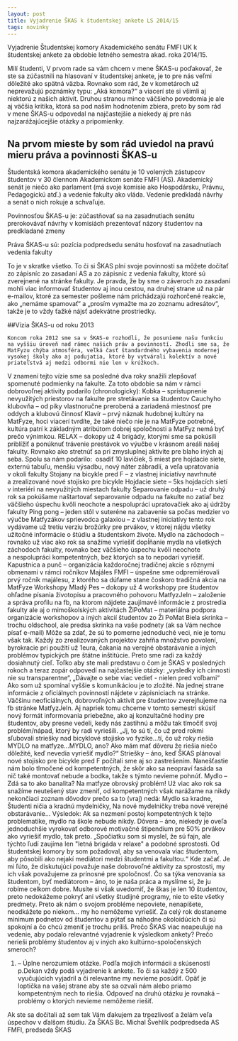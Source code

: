 ```yaml
---
layout: post
title: Vyjadrenie ŠKAS k študentskej ankete LS 2014/15
tags: novinky
---
```


Vyjadrenie Študentskej komory Akademického senátu FMFI UK k študentskej ankete za obdobie letného semestra akad. roka 2014/15.

Milí študenti,
V prvom rade sa vám chcem v mene ŠKAS-u poďakovať, že ste sa zúčastnili na hlasovaní v študentskej ankete, je to pre nás veľmi dôležité ako spätná väzba. Rovnako som rád, že v kometároch už neprevažujú poznámky typu: „Aká komora?“ a viacerí ste si všimli aj niektorú z našich aktivít. Druhou stranou mince väčšieho povedomia je ale aj väčšia kritika, ktorá sa pod naším hodnotením zbiera, preto by som rád v mene ŠKAS-u odpovedal na najčastejšie a niekedy aj pre nás najzarážajúcejšie otázky a pripomienky.

## Na prvom mieste by som rád uviedol na pravú mieru práva a povinnosti ŠKAS-u

Študentská komora akademického senátu je 10 volených zástupcov študentov v 30 člennom Akademickom senáte FMFI (AS). Akademický senát je niečo ako parlament (má svoje komisie ako Hospodársku, Právnu, Pedagogickú atď.) a vedenie fakulty ako vláda. Vedenie predkladá návrhy a senát o nich rokuje a schvaľuje. 

Povinnosťou ŠKAS-u je:
zúčastňovať sa na zasadnutiach senátu 
prerokovávať návrhy v komisiách 
prezentovať názory študentov na predkladané zmeny 

Práva ŠKAS-u sú:
pozícia podpredsedu senátu
hosťovať na zasadnutiach vedenia fakulty

To je v skratke všetko. To či si ŠKAS plní svoje povinnosti sa môžete dočítať zo zápisníc zo zasadaní AS a zo zápisníc z vedenia fakulty, ktoré sú zverejnené na stránke fakulty. Je pravda, že by sme o záveroch zo zasadaní mohli viac informovať študentov aj inou cestou, na druhej strane už na pár e-mailov, ktoré za semester pošleme nám prichádzajú rozhorčené reakcie, ako „nemáme spamovať“ a  „prosím vymažte ma zo zoznamu adresátov“, takže je to vždy ťažké nájsť adekvátne prostriedky.

##Vízia ŠKAS-u od roku 2013

	Koncom roka 2012 sme sa v ŠKAS-e rozhodli, že posunieme našu funkciu na vyššiu úroveň nad rámec našich práv a povinností. Zhodli sme sa, že MatFyzu chýba atmosféra, veľká časť štandardného vybavenia modernej vysokej školy ako aj podujatia, ktoré by vytvárali kolektív a nové priateľstvá aj medzi odbormi nie len v krúžkoch. 
V znamení tejto vízie sme sa posledné dva roky snažili zlepšovať spomenuté podmienky na fakulte. Za toto obdobie sa nám v rámci dobrovoľnej aktivity podarilo (chronologicky):
Kobka – sprístupnenie nevyužitých priestorov na fakulte pre stretávanie sa študentov
Cauchyho klubovňa – od piky vlastnoručne prerobená a zariadená miestnosť pre oddych a klubovú činnosť
Klavír – prvý náznak hudobnej kultúry na MatFyze, hoci viacerí tvrdíte, že také niečo nie je na MatFyze potrebné, kultúra patrí k základným atribútom dobrej spoločnosti a MatFyz nemá byť prečo výnimkou.
RELAX – dokopy už 4 brigády, ktorými sme sa pokúsili priblížiť a ponúknuť trávenie prestávok vo výučbe v krásnom areáli našej fakulty. Rovnako ako stretnúť sa pri zmysluplnej aktivite pre blaho iných aj seba. Spolu sa nám podarilo:
 osadiť 10 lavičiek, 5 miest pre hojdacie siete, externú tabuľu, menšiu výsadbu, nový náter zábradlí, a veľa upratovania v okolí fakulty
Stojany na bicykle pred F – z vlastnej iniciatívy navrhnuté a zrealizované nové stojisko pre bicykle
Hojdacie siete – 5ks hojdacích sietí v interiéri na nevyužitých miestach fakulty
Separovanie odpadu – už druhý rok sa pokúšame naštartovať separovanie odpadu na fakulte no zatiaľ bez väčšieho úspechu kvôli neochote a nespolupráci upratovačiek ako aj údržby fakulty
Ping pong – jeden stôl v suteréne na zabavenie sa počas medzier vo výučbe
Matfyzákov sprievodca galaxiou – z vlastnej iniciatívy tento rok vydávame už tretiu verziu brožúrky pre prvákov, v ktorej nájdu všetky užitočné informácie o štúdiu a študentskom živote.
Mydlo na záchodoch – rovnako už viac ako rok sa snažíme vyriešiť dopĺňanie mydla na všetkých záchodoch fakulty, rovnako bez väčšieho úspechu kvôli neochote a nespolupráci kompetentných, bez ktorých sa to nepodarí vyriešiť.
Kapustnica a punč – organizácia každoročnej tradičnej akcie s rôznymi obmenami v rámci ročníkov
Majáles FMFI – úspešne sme odpremiérovali prvý ročník majálesu, z ktorého sa dúfame stane čoskoro tradičná akcia na MatFyze
Workshopy Mladý Pes – dokopy už 4 workshopy pre študentov ohľadne písania životopisu a pracovného pohovoru
MatfyzJeIn – založenie a správa profilu na fb, na ktorom nájdete zaujímavé informácie z prostredia fakulty ale aj o mimoškolských aktivitách
ŽiPoMat – materiálna podpora organizácie workshopov a iných akcií študentov zo Ži 
PoMat
Biela skrinka – trochu oldschool, ale predsa skrinka na vaše podnety (ak sa Vám nechce písať e-mail)
Môže sa zdať, že sú to pomerne jednoduché veci, nie je tomu však tak. Každý zo zrealizovaných projektov zahŕňa množstvo povolení, byrokracie pri použití už 1eura, čakania na verejné obstarávanie a iných problémov typických pre štátne inštitúcie. Preto sme radi za každý dosiahnutý cieľ.
Toľko aby ste mali predstavu o čom je ŠKAS v posledných rokoch a teraz zopár odpovedí na najčastejšie otázky:
„vysledky ich cinnosti nie su transparentne“, „Dávajte o sebe viac vedieť - nielen pred voľbami“
Ako som už spomínal vyššie s komunikáciou je to zložité. Na jednej strane informácie z oficiálnych povinností nájdete v zápisniciach na stránke. Väčšinu neoficiálnych, dobrovoľných aktivít pre študentov zverejňujeme na fb stránke MatfyzJeIn. Aj napriek tomu chceme v tomto semestri skúsiť nový formát informovania priebežne, ako aj konzultačné hodiny pre študentov, aby presne vedeli, kedy nás zastihnú a môžu tak tlmočiť svoj problém/nápad, ktorý by radi vyriešili.
 „Jj, to sú tí, čo už pred rokmi sľubovali striešky nad bicyklové stojisko vo fyzike...tí, čo už roky riešia MYDLO na matfyze...MYDLO, ano? Ako mám mať dôveru že riešia niečo dôležité, keď nevedia vyriešiť mydlo?“
Striešky – áno, keď ŠKAS plánoval nové stojisko pre bicykle pred F počítali sme aj so zastrešením. Nanešťastie nám bolo tlmočené od kompetentných, že skôr ako sa neopraví fasáda sa nič také montovať nebude a bodka, takže s týmto nevieme pohnúť.
Mydlo – Zdá sa to ako banalita? Na matfyze obrovský problém! Už viac ako rok sa snažíme neutešený stav zmeniť, od kompetentných však narážame na nikdy nekončiaci zoznam dôvodov prečo sa to (vraj) nedá: Mydlo sa kradne, Študenti ničia a kradnú mydelničky, Na nové mydelničky treba nové verejné obstarávanie... Výsledok: Ak sa nezmení postoj kompetentných k tejto problematike, mydlo na škole nebude nikdy.
Dôvera – áno, niekedy je oveľa jednoduchšie vyrokovať odborové motivačné štipendium pre 50% prvákov ako vyriešiť mydlo, tak preto.
„Spočiatku som si myslel, že sú fajn, ale týchto ľudí zaujíma len "letná brigáda v relaxe" a podobné sprostosti. Od študentskej komory by som požadoval, aby sa venovala viac študentom, aby pôsobili ako nejakí mediátori medzi študentmi a fakultou.“
Kde začať. Je mi ľúto, že diskutujúci považuje naše dobrovoľné aktivity za sprostosti, my ich však považujeme za prínosné pre spoločnosť. Čo sa týka venovania sa študentom, byť mediátorom – áno, to je naša práca a myslíme si, že ju robíme celkom dobre. Musíte si však uvedomiť, že škas je len 10 študentov, preto nedokážeme pokryť ani všetky študijné programy, nie to ešte všetky predmety. Preto ak nám o svojom probléme nepoviete, nenapíšete, neodkážete po niekom... my ho nemôžeme vyriešiť. Za celý rok dostaneme minimum podnetov od študentov a pýtať sa náhodne okoloidúcich či sú spokojní a čo chcú zmeniť je trochu príliš.
Prečo ŠKAS viac neapeuluje na vedenie, aby podalo relevantné vyjadrenie k výsledkom ankety? Prečo nerieši problémy študentov aj v iných ako kultúrno-spoločenských smeroch? 
1. – Úplne nerozumiem otázke. Podľa mojich informácii  a skúseností p.Dekan vždy podá vyjadrenie k ankete. To či sa každý z 500 vyučujúcich vyjadril a či relevantne my nevieme posúdiť. Opäť je loptička na vašej strane aby ste sa ozvali nám alebo priamo kompetentným nech to riešia. Odpoveď na druhú otázku je rovnaká – problémy o ktorých nevieme nemôžeme riešiť.

Ak ste sa dočítali až sem tak Vám ďakujem za trpezlivosť a želám veľa úspechov v ďalšom štúdiu.
Za ŠKAS
Bc. Michal Švehlík 
podpredseda AS FMFI, predseda ŠKAS
